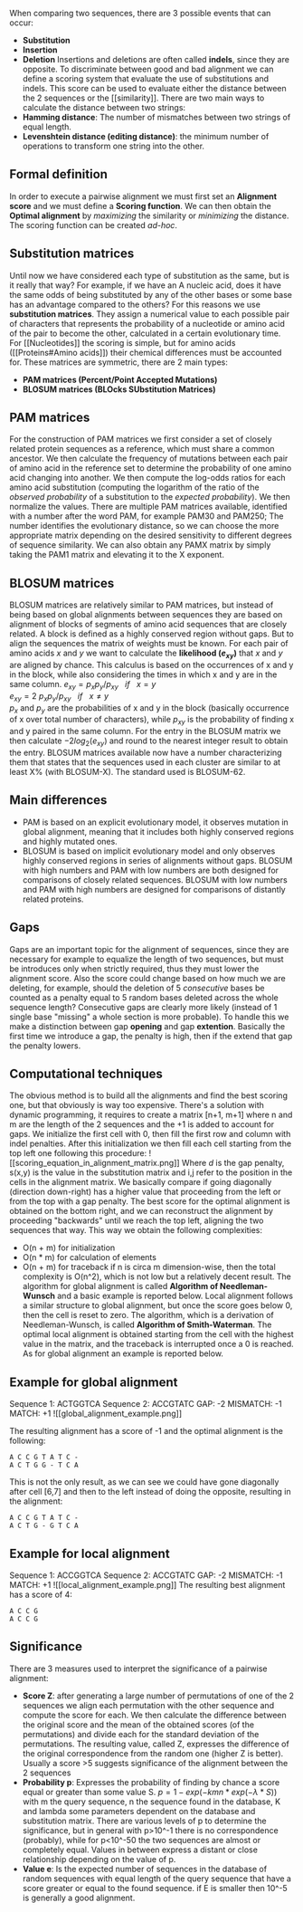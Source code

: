 When comparing two sequences, there are 3 possible events that can occur:
- **Substitution**
- **Insertion**
- **Deletion**
Insertions and deletions are often called **indels**, since they are opposite. 
To discriminate between good and bad alignment we can define a scoring system that evaluate the use of substitutions and indels. This score can be used to evaluate either the distance between the 2 sequences or the [[similarity]].
There are two main ways to calculate the distance between two strings:
- **Hamming distance**: The number of mismatches between two strings of equal length.
- **Levenshtein distance (editing distance)**: the minimum number of operations to transform one string into the other.
## Formal definition 
In order to execute a pairwise alignment we must first set an **Alignment score** and we must define a **Scoring function**. We can then obtain the **Optimal alignment** by *maximizing* the similarity or *minimizing* the distance.
The scoring function can be created *ad-hoc*.
## Substitution matrices
Until now we have considered each type of substitution as the same, but is it really that way? For example, if we have an A nucleic acid, does it have the same odds of being substituted by any of the other bases or some base has an advantage compared to the others?
For this reasons we use **substitution matrices**. They assign a numerical value to each possible pair of characters that represents the probability of a nucleotide or amino acid of the pair to become the other, calculated in a certain evolutionary time. 
For [[Nucleotides]] the scoring is simple, but for amino acids ([[Proteins#Amino acids]]) their chemical differences must be accounted for. 
These matrices are symmetric, there are 2 main types:
- **PAM matrices (Percent/Point Accepted Mutations)**
- **BLOSUM matrices (BLOcks SUbstitution Matrices)**
## PAM matrices
For the construction of PAM matrices we first consider a set of closely related protein sequences as a reference, which must share a common ancestor. We then calculate the frequency of mutations between each pair of amino acid in the reference set to determine the probability of one amino acid changing into another. We then compute the log-odds ratios for each amino acid substitution (computing the logarithm of the ratio of the *observed probability* of a substitution to the *expected probability*). We then normalize the values. 
There are multiple PAM matrices available, identified with a number after the word PAM, for example PAM30 and PAM250; The number identifies the evolutionary distance, so we can choose the more appropriate matrix depending on the desired sensitivity to different degrees of sequence similarity. We can also obtain any PAMX matrix by simply taking the PAM1 matrix and elevating it to the X exponent.
## BLOSUM matrices
BLOSUM matrices are relatively similar to PAM matrices, but instead of being based on global alignments between sequences they are based on alignment of blocks of segments of amino acid sequences that are closely related. 
A block is defined as a highly conserved region without gaps. But to align the sequences the matrix of weights must be known. 
For each pair of amino acids *x* and *y* we want to calculate the **likelihood ($e_{xy}$)** that *x* and *y* are aligned by chance.
This calculus is based on the occurrences of x and y in the block, while also considering the times in which x and y are in the same column. 
$e_{xy}=p_xp_y/p_{xy}\ \ \ if \ \ \ x=y$  
$e_{xy}=2 \ p_xp_y/p_{xy}\ \ \ if \ \ \ x\neq y$  
$p_x$ and $p_y$ are the probabilities of x and y in the block (basically occurrence of x over total number of characters), while $p_{xy}$ is the probability of finding x and y paired in the same column. For the entry in the BLOSUM matrix we then calculate $-2log_2(e_{xy})$ and round to the nearest integer result to obtain the entry.
BLOSUM matrices available now have a number characterizing them that states that the sequences used in each cluster are similar to at least X% (with BLOSUM-X). The standard used is BLOSUM-62.
## Main differences
- PAM is based on an explicit evolutionary model, it observes mutation in global alignment, meaning that it includes both highly conserved regions and highly mutated ones.
- BLOSUM is based on implicit evolutionary model and only observes highly conserved regions in series of alignments without gaps.
BLOSUM with high numbers and PAM with low numbers are both designed for comparisons of closely related sequences. BLOSUM with low numbers and PAM with high numbers are designed for comparisons of distantly related proteins.
## Gaps
Gaps are an important topic for the alignment of sequences, since they are necessary for example to equalize the length of two sequences, but must be introduces only when strictly required, thus they must lower the alignment score. Also the score could change based on how much we are deleting, for example, should the deletion of 5 *consecutive* bases be counted as a penalty equal to 5 random bases deleted across the whole sequence length? Consecutive gaps are clearly more likely (instead of 1 single base "missing" a whole section is more probable). 
To handle this we make a distinction between gap **opening** and gap **extention**. Basically the first time we introduce a gap, the penalty is high, then if the extend that gap the penalty lowers.
## Computational techniques
The obvious method is to build all the alignments and find the best scoring one, but that obviously is way too expensive. There's a solution with dynamic programming, it requires to create a matrix \[n+1, m+1\] where n and m are the length of the 2 sequences and the +1 is added to account for gaps. We initialize the first cell with 0, then fill the first row and column with indel penalties. After this initialization we then fill each cell starting from the top left one following this procedure:
![[scoring_equation_in_alignment_matrix.png]]
Where *d* is the gap penalty, s(x,y) is the value in the substitution matrix and i,j refer to the position in the cells in the alignment matrix. We basically compare if going diagonally (direction down-right) has a higher value that proceeding from the left or from the top with a gap penalty.
The best score for the optimal alignment is obtained on the bottom right, and we can reconstruct the alignment by proceeding "backwards" until we reach the top left, aligning the two sequences that way. 
This way we obtain the following complexities:
- O(n + m) for initialization
- O(n * m) for calculation of elements
- O(n + m) for traceback
if n is circa m dimension-wise, then the total complexity is O(n^2), which is not low but a relatively decent result.
The algorithm for global alignment is called **Algorithm of Needleman-Wunsch** and a basic example is reported below.
Local alignment follows a similar structure to global alignment, but once the score goes below 0, then the cell is reset to zero. The algorithm, which is a derivation of Needleman-Wunsch, is called **Algorithm of Smith-Waterman**. The optimal local alignment is obtained starting from the cell with the highest value in the matrix, and the traceback is interrupted once a 0 is reached. As for global alignment an example is reported below.

## Example for global alignment
Sequence 1: ACTGGTCA
Sequence 2: ACCGTATC
GAP:            -2
MISMATCH: -1
MATCH:      +1
![[global_alignment_example.png]]

The resulting alignment has a score of -1 and the optimal alignment is the following:
```
A C C G T A T C -
A C T G G - T C A
```
   
This is not the only result, as we can see we could have gone diagonally after cell \[6,7] and then to the left instead of doing the opposite, resulting in the alignment:
```
A C C G T A T C -
A C T G - G T C A
```
## Example for local alignment
Sequence 1: ACCGGTCA
Sequence 2: ACCGTATC
GAP:            -2
MISMATCH: -1
MATCH:      +1
![[local_alignment_example.png]]
The resulting best alignment has a score of 4:
```
A C C G
A C C G
```
## Significance
There are 3 measures used to interpret the significance of a pairwise alignment:
- **Score Z**: after generating a large number of permutations of one of the 2 sequences we align each permutation with the other sequence and compute the score for each. We then calculate the difference between the original score and the mean of the obtained scores (of the permutations) and divide each for the standard deviation of the permutations. The resulting value, called Z, expresses the difference of the original correspondence from the random one (higher Z is better). Usually a score >5 suggests significance of the alignment between the 2 sequences
- **Probability p**: Expresses the probability of finding by chance a score equal or greater than some value S. $p=1-exp(-kmn* exp(- \lambda *S))$ with m the  query sequence, n the sequence found in the database, K and lambda some parameters dependent on the database and substitution matrix. There are various levels of p to determine the significance, but in general with p>10^-1 there is no correspondence (probably), while for p<10^-50 the two sequences are almost or completely equal. Values in between express a distant or close relationship depending on the value of p.
- **Value e**: Is the expected number of sequences in the database of random sequences with equal length of the query sequence that have a score greater or equal to the found sequence. if E is smaller then 10^-5 is generally a good alignment. 
